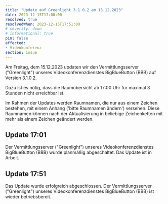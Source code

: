 ```yaml
---
title: "Update auf Greenlight 3.1.0.2 am 15.12.2023"
date: 2023-12-15T17:00:00
resolved: true
resolvedWhen: 2023-12-15T17:51:00
# severity: down
# informational: true
pin: false
affected:
- Videokonferenz
section: issue
---
```


Am Freitag, dem 15.12.2023 updaten wir den Vermittlungsserver ("Greenlight") unseres Videokonferenzdienstes BigBlueButton (BBB) auf Version 3.1.0.2.

Dazu ist es nötig, dass die Raumübersicht ab 17:00 Uhr für maximal 3 Stunden nicht erreichbar ist.

Im Rahmen der Updates werden Raumnamen, die nur aus einem Zeichen bestehen, mit einem Anhang ('bitte Raumnamen ändern') versehen. Diese Raumnamen können nach der Aktualisierung in beliebige Zeichenketten mit mehr als einem Zeichen geändert werden. 

## Update 17:01

Der Vermittlungsserver ("Greenlight") unseres Videokonferenzdienstes BigBlueButton (BBB) wurde planmäßig abgeschaltet. Das Update ist in Arbeit.

## Update 17:51

Das Update wurde erfolgreich abgeschlossen. Der Vermittlungsserver ("Greenlight") unseres Videokonferenzdienstes BigBlueButton (BBB) ist wieder betriebsbereit.